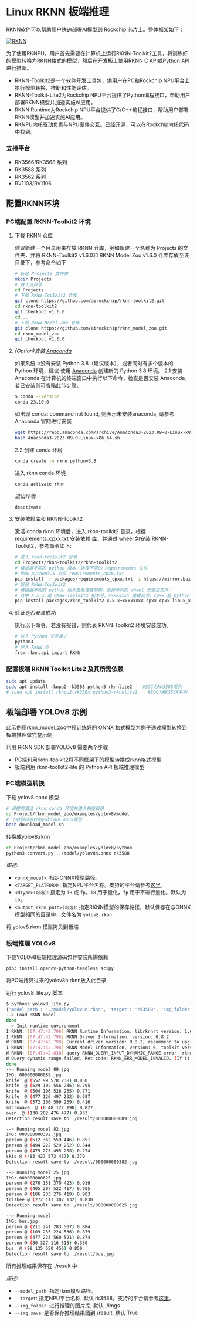 # Linux RKNN 板端推理 

RKNN软件可以帮助用户快速部署AI模型到 Rockchip 芯片上。整体框架如下：

[![RKNN](https://github.com/rockchip-linux/rknn-toolkit2/raw/master/res/framework.png)](https://github.com/rockchip-linux/rknn-toolkit2/blob/master/res/framework.png)

为了使用RKNPU，用户首先需要在计算机上运行RKNN-Toolkit2工具，将训练好的模型转换为RKNN格式的模型，然后在开发板上使用RKNN C API或Python API进行推断。

- RKNN-Toolkit2是一个软件开发工具包，供用户在PC和Rockchip NPU平台上执行模型转换、推断和性能评估。
- RKNN-Toolkit-Lite2为Rockchip NPU平台提供了Python编程接口，帮助用户部署RKNN模型并加速实施AI应用。
- RKNN Runtime为Rockchip NPU平台提供了C/C++编程接口，帮助用户部署RKNN模型并加速实施AI应用。
- RKNPU内核驱动负责与NPU硬件交互。已经开源，可以在Rockchip内核代码中找到。

### 支持平台

- RK3566/RK3568 系列
- RK3588 系列
- RK3562 系列
- RV1103/RV1106



## 配置RKNN环境

### PC端配置 RKNN-Toolkit2 环境

1. 下载 RKNN 仓库

   建议新建一个目录用来存放 RKNN 仓库，例如新建一个名称为 Projects 的文件夹，并将
   RKNN-Toolkit2 v1.6.0和 RKNN Model Zoo v1.6.0 仓库存放至该目录下，参考命令如下

   ```bash
   # 新建 Projects 文件夹
   mkdir Projects
   # 进入该目录
   cd Projects
   # 下载 RKNN-Toolkit2 仓库
   git clone https://github.com/airockchip/rknn-toolkit2.git
   cd rknn-toolkit2
   git checkout v1.6.0
   cd ..
   # 下载 RKNN Model Zoo 仓库
   git clone https://github.com/airockchip/rknn_model_zoo.git 
   cd rknn_model_zoo
   git checkout v1.6.0
   ```

2. *(Option)安装 [Anaconda](https://www.anaconda.com/)*

   如果系统中没有安装 Python 3.8（建议版本），或者同时有多个版本的 Python 环境，建议
   使用 [Anaconda](https://www.anaconda.com/) 创建新的 Python 3.8 环境。
   2.1 安装 Anaconda
   在计算机的终端窗口中执行以下命令，检查是否安装 Anaconda，若已安装则可省略此节步骤。

   ```bash
   $ conda --version
   conda 23.10.0
   ```

   如出现 conda: command not found, 则表示未安装anaconda, 请参考 Anaconda 官网进行安装

   ```bash
   wget https://repo.anaconda.com/archive/Anaconda3-2023.09-0-Linux-x86_64.sh
   bash Anaconda3-2023.09-0-Linux-x86_64.sh
   ```

   2.2 创建 conda 环境

   ```bash
   conda create -n rknn python=3.8
   ```

   进入 rknn conda 环境

   ```bash 
   conda activate rknn
   ```

   *退出环境*

   ```bash 
   deactivate
   ```

3. 安装依赖库和 RKNN-Toolkit2

   激活 conda rknn 环境后，进入 rknn-toolkit2 目录，根据 requirements_cpxx.txt 安装依赖
   库，并通过 wheel 包安装 RKNN-Toolkit2，参考命令如下:

   ```bash
   # 进入 rknn-toolkit2 目录
   cd Projects/rknn-toolkit2/rknn-toolkit2
   # 请根据不同的 python 版本，选择不同的 requirements 文件
   # 例如 python3.8 对应 requirements_cp38.txt
   pip install -r packages/requirements_cpxx.txt -i https://mirror.baidu.com/pypi/simple
   # 安装 RKNN-Toolkit2
   # 请根据不同的 python 版本及处理器架构，选择不同的 wheel 安装包文件：
   # 其中 x.x.x 是 RKNN-Toolkit2 版本号，xxxxxxxx 是提交号，cpxx 是 python 版本号，请根据实际数值进行替换
   pip install packages/rknn_toolkit2-x.x.x+xxxxxxxx-cpxx-cpxx-linux_x86_64.whl
   ```

4. 验证是否安装成功

   执行以下命令，若没有报错，则代表 RKNN-Toolkit2 环境安装成功。

   ```bash
   # 进入 Python 交互模式
   python3
   # 导入 RKNN 类
   from rknn.api import RKNN
   ```




### 配置板端 RKNN Toolkit Lite2 及其所需依赖

```bash
sudo apt update
sudo apt install rknpu2-rk3588 python3-rknnlite2    #SOC为RK3588系列
# sudo apt install rknpu2-rk356x python3-rknnlite2    #SOC为RK356X系列
```



## 板端部署 YOLOv8 示例

此示例用rknn_model_zoo中预训练好的 ONNX 格式模型为例子通过模型转换到板端推理做完整示例 

利用 RKNN SDK 部署YOLOv8 需要两个步骤

- PC端利用rknn-toolkit2将不同框架下的模型转换成rknn格式模型
- 板端利用 rknn-toolkit2-lite 的 Python API 板端推理模型



### PC端模型转换

下载 yolov8.onnx 模型

```bash
# 请提前激活 rknn conda 环境并进入相应目录
cd Project/rknn_model_zoo/examples/yolov8/model
# 下载预训练好的yolov8n.onnx模型
bash download_model.sh
```

转换成yolov8.rknn

```bash
cd Project/rknn_model_zoo/examples/yolov8/python
python3 convert.py ../model/yolov8n.onnx rk3588
```

*描述:*

- `<onnx_model>`: 指定ONNX模型路径。
- `<TARGET_PLATFORM>`: 指定NPU平台名称。支持的平台请参考[这里](#支持平台)。
- `<dtype>(可选)`: 指定为 `i8` 或 `fp`。`i8` 用于量化，`fp` 用于不进行量化。默认为 `i8`。
- `<output_rknn_path>(可选)`: 指定RKNN模型的保存路径，默认保存在与ONNX模型相同的目录中，文件名为 `yolov8.rknn`

将 yolov8.rknn 模型拷贝到板端



### 板端推理 YOLOv8

下载YOLOv8板端推理源码包并安装所需依赖

```bash
pip3 install opencv-python-headless scipy
```

将PC端拷贝过来的yolov8n.rknn放入此目录

运行 yolov8_lite.py 脚本

```bash
$ python3 yolov8_lite.py 
{'model_path': './model/yolov8n.rknn', 'target': 'rk3588', 'img_folder': './imgs', 'img_save': True}
--> Load RKNN model
done
--> Init runtime environment
I RKNN: [07:47:42.798] RKNN Runtime Information, librknnrt version: 1.6.0 (9a7b5d24c@2023-12-13T17:31:11)
I RKNN: [07:47:42.798] RKNN Driver Information, version: 0.8.2
W RKNN: [07:47:42.798] Current driver version: 0.8.2, recommend to upgrade the driver to the new version: >= 0.8.8
I RKNN: [07:47:42.798] RKNN Model Information, version: 6, toolkit version: 1.6.0+81f21f4d(compiler version: 1.6.0 (585b3edcf@2023-12-11T15:49:11)), target: RKNPU v2, target platform: rk3588, framework name: ONNX, framework layout: NCHW, model inference type: static_shape
W RKNN: [07:47:42.830] query RKNN_QUERY_INPUT_DYNAMIC_RANGE error, rknn model is static shape type, please export rknn with dynamic_shapes
W Query dynamic range failed. Ret code: RKNN_ERR_MODEL_INVALID. (If it is a static shape RKNN model, please ignore the above warning message.)
done
--> Running model 89.jpg
IMG: 000000000089.jpg
knife  @ (552 99 578 238) 0.850
knife  @ (529 102 556 236) 0.795
knife  @ (504 106 526 235) 0.771
knife  @ (477 126 497 232) 0.687
knife  @ (572 100 599 239) 0.416
microwave  @ (0 48 122 190) 0.827
oven  @ (138 202 476 477) 0.933
Detection result save to ./result/000000000089.jpg

--> Running model 82.jpg
IMG: 000000000382.jpg
person @ (512 362 559 446) 0.851
person @ (494 222 529 252) 0.544
person @ (479 273 495 288) 0.274
skis @ (483 427 573 457) 0.379
Detection result save to ./result/000000000382.jpg

--> Running model 25.jpg
IMG: 000000000625.jpg
person @ (276 151 370 423) 0.919
person @ (405 207 522 417) 0.905
person @ (186 233 276 419) 0.903
frisbee @ (272 111 307 132) 0.830
Detection result save to ./result/000000000625.jpg

--> Running model 
IMG: bus.jpg
person @ (211 241 283 507) 0.884
person @ (109 235 224 536) 0.879
person @ (477 223 560 521) 0.874
person @ (80 327 116 513) 0.330
bus  @ (99 135 550 456) 0.850
Detection result save to ./result/bus.jpg
```

所有推理结果保存在 ./result 中

*描述:*

- `--model_path`: 指定rknn模型路径。
- `--target`: 指定NPU平台名称, 默认 rk3588。支持的平台请参考[这里](#支持平台)。
- `--img_folder`: 进行推理的图片库, 默认 ./imgs
- `--img_save`: 是否保存推理结果图到./result, 默认 True















